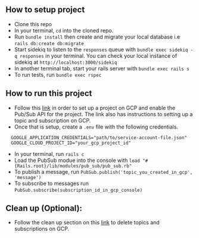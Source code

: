 ## How to setup project

- Clone this repo
-  In your terminal, `cd` into the cloned repo. 
- Run `bundle install` then create and migrate your local database i.e `rails db:create db:migrate`
- Start sidekiq to listen to the `responses` queue with `bundle exec sidekiq -q responses` in your terminal.
  You can check your local instance of sidekiq at `http://localhost:3000/sidekiq`
- In another terminal tab, start your rails server with `bundle exec rails s`
- To run tests, run `bundle exec rspec`


## How to run this project

- Follow this [link](https://cloud.google.com/ruby/getting-started/using-pub-sub) in order to set up a project on GCP and enable the Pub/Sub API for the project. 
  The link also has instructions to setting up a topic and subscription on GCP.
- Once that is setup, create a `.env` file with the following credentials.
```
  GOOGLE_APPLICATION_CREDENTIALS="path/to/service-account-file.json"
  GOOGLE_CLOUD_PROJECT_ID="your_gcp_project_id"
```
- In your terminal, run `rails c`
- Load the PubSub modue into the console with `load "#{Rails.root}/lib/modules/pub_sub/pub_sub.rb"`
- To publish a message, run `PubSub.publish('topic_you_created_in_gcp', 'message')`
- To subscribe to messages run `PubSub.subscribe(subscription_id_in_gcp_console)`

## Clean up (Optional): 
  - Follow the clean up section on this [link](https://cloud.google.com/ruby/getting-started/using-pub-sub) to delete topics and subscriptions on GCP.